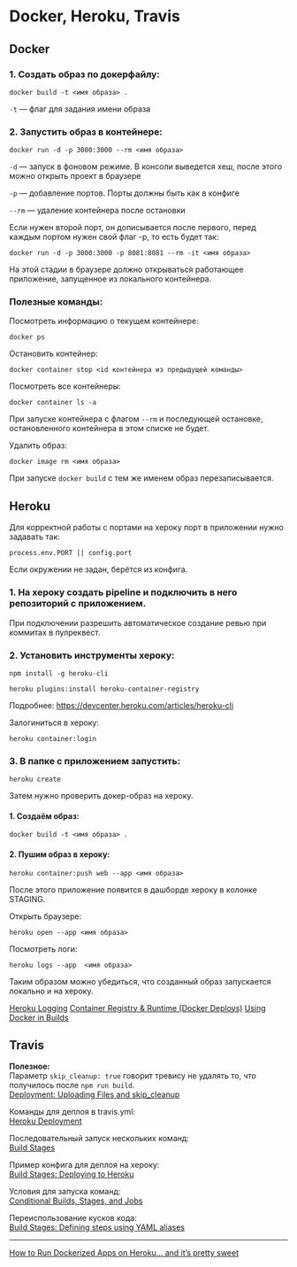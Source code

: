 #  Docker, Heroku, Travis

## Docker

### 1. Создать образ по докерфайлу:

  ```docker build -t <имя образа> .```

  `-t` — флаг для задания имени образа

### 2. Запустить образ в контейнере:

  ```docker run -d -p 3000:3000 --rm <имя образа>```

  `-d` — запуск в фоновом режиме. В консоли выведется хеш, после этого можно открыть проект в браузере

  `-p` — добавление портов. Порты должны быть как в конфиге

  `--rm` — удаление контейнера после остановки

  Если нужен второй порт, он дописывается после первого, перед каждым портом нужен свой флаг -p, то есть будет так:

  `docker run -d -p 3000:3000 -p 8081:8081 --rm -it <имя образа>`

На этой стадии в браузере должно открываться работающее приложение, запущенное из локального контейнера.

### Полезные команды:

  Посмотреть информацию о текущем контейнере:

  ```docker ps```

  Остановить контейнер:

  ```docker container stop <id контейнера из предыдущей команды>```

  Посмотреть все контейнеры:

  ```docker container ls -a```

  При запуске контейнера с флагом `--rm` и последующей остановке, остановленного контейнера в этом списке не будет.

  Удалить образ:

  ```docker image rm <имя образа>```

  При запуске `docker build` с тем же именем образ перезаписывается.

## Heroku

Для корректной работы с портами на хероку порт в приложении нужно задавать так:

```process.env.PORT || config.port```

Если окружении не задан, берётся из конфига.

### 1. На хероку создать pipeline и подключить в него репозиторий с приложением.

  При подключении разрешить автоматическое создание ревью при коммитах в пулреквест.

### 2. Установить инструменты хероку:

  ```npm install -g heroku-cli```

  ```heroku plugins:install heroku-container-registry```

  Подробнее: https://devcenter.heroku.com/articles/heroku-cli

  Залогиниться в хероку:

  ```heroku container:login```

### 3. В папке с приложением запустить:

  ```heroku create```

  Затем нужно проверить докер-образ на хероку.

####   1. Создаём образ:

  ```docker build -t <имя образа> .```

####  2. Пушим образ в хероку:

  ```heroku container:push web --app <имя образа>```

  После этого приложение появится в дашборде хероку в колонке STAGING.

  Открыть браузере:

  ```heroku open --app <имя образа>```

  Посмотреть логи:

  ```heroku logs --app  <имя образа>```

Таким образом можно убедиться, что созданный образ запускается локально и на хероку.

[Heroku Logging](https://devcenter.heroku.com/articles/logging)
[Container Registry & Runtime (Docker Deploys)](https://devcenter.heroku.com/articles/container-registry-and-runtime)
[Using Docker in Builds](https://docs.travis-ci.com/user/docker/)

## Travis

__Полезное:__<br>
Параметр ```skip_cleanup: true``` говорит тревису не удалять то, что получилось после ```npm run build```.<br>
[Deployment: Uploading Files and skip_cleanup](https://docs.travis-ci.com/user/deployment#Uploading-Files-and-skip_cleanup)

Команды для деплоя в travis.yml:<br>
[Heroku Deployment](https://docs.travis-ci.com/user/deployment/heroku/)

Последовательный запуск нескольких команд:<br>
[Build Stages](https://docs.travis-ci.com/user/build-stages/)

Пример конфига для деплоя на хероку:<br>
[Build Stages: Deploying to Heroku](https://docs.travis-ci.com/user/build-stages/deploy-heroku/)

Условия для запуска команд:<br>
[Conditional Builds, Stages, and Jobs](https://docs.travis-ci.com/user/conditional-builds-stages-jobs/)

Переиспользование кусков кода:<br>
[Build Stages: Defining steps using YAML aliases](https://docs.travis-ci.com/user/build-stages/using-yaml-aliases/)

---

[How to Run Dockerized Apps on Heroku… and it’s pretty sweet](https://medium.com/travis-on-docker/how-to-run-dockerized-apps-on-heroku-and-its-pretty-great-76e07e610e22)
